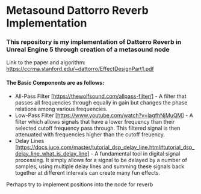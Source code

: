 # Metasound Dattorro Reverb Implementation

### This repository is my implementation of Dattorro Reverb in Unreal Engine 5 through creation of a metasound node

Link to the paper and algorithm: https://ccrma.stanford.edu/~dattorro/EffectDesignPart1.pdf

#### The Basic Components are as follows:

- All-Pass Filter [https://thewolfsound.com/allpass-filter/] - A filter that passes all frequencies through equally in gain but changes the phase relations among various frequencies.
- Low-Pass Filter [https://www.youtube.com/watch?v=lagfhNjMuQM] - A filter which allows signals that have a lower frequency than their selected cutoff frequency pass through. This filtered signal is then attenuated with frequencies higher than the cutoff freuency.
- Delay Lines [https://docs.juce.com/master/tutorial_dsp_delay_line.html#tutorial_dsp_delay_line_what_is_delay_line] - A fundamental tool in digital signal processing. It simply allows for a signal to be delayed by a number of samples, using multiple delay lines and summing these signals back together at different intervals can create many fun effects.

Perhaps try to implement positions into the node for reverb
